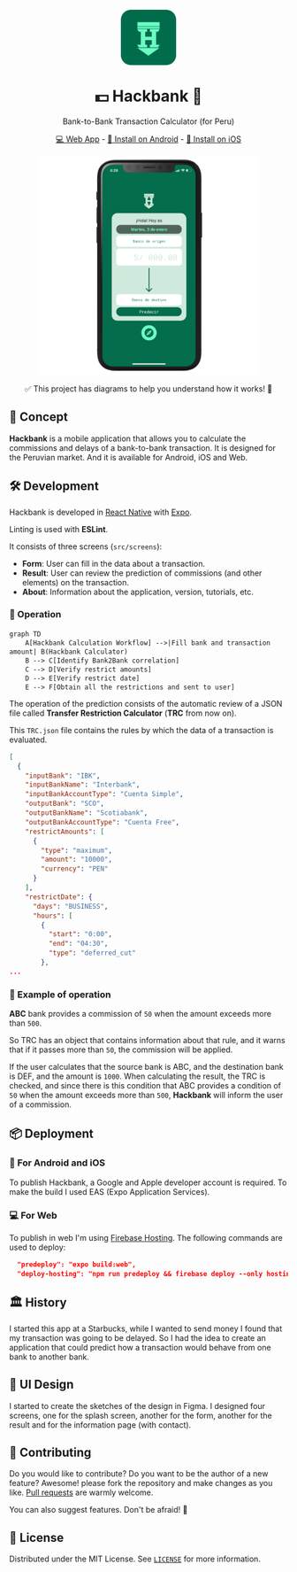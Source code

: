 <p align="center">
  <img
    src=".github/logo.png"
    align="center"
    width="100"
    alt="Hackbank"
    title="Hackbank"
  />
  <h1 align="center">💵 Hackbank 📲</h1>
</p>

<p align="center">
    Bank-to-Bank Transaction Calculator (for Peru)
</p>

<p align="center">
    <a href="https://web.hackbank.app">💻 Web App</a> -
    <a href="https://play.google.com/store/apps/details?id=io.hackbank.app">🤖 Install on Android</a> -
    <a href="https://apps.apple.com/us/app/hackbank/id1635247314">🍎 Install on iOS</a>
</p>

<p align="center">
  <img
    src=".github/preview.png"
    align="center"
    width="400"
    alt="Hackbank"
    title="Hackbank"
  />
</p>


<p align="center">
  ✅ This project has diagrams to help you understand how it works! 📌
</p>


## 📖 Concept

**Hackbank** is a mobile application that allows you to calculate the commissions and delays of a bank-to-bank transaction. It is designed for the Peruvian market. And it is available for Android, iOS and Web.

## 🛠 Development

Hackbank is developed in [React Native](https://reactnative.dev) with [Expo](https://expo.dev).

Linting is used with **ESLint**.

It consists of three screens (`src/screens`):

- **Form**: User can fill in the data about a transaction.
- **Result**: User can review the prediction of commissions (and other elements) on the transaction.
- **About**: Information about the application, version, tutorials, etc.

### 🤖 Operation

```mermaid
graph TD
    A[Hackbank Calculation Workflow] -->|Fill bank and transaction amount| B(Hackbank Calculator)
    B --> C[Identify Bank2Bank correlation]
    C --> D[Verify restrict amounts]
    D --> E[Verify restrict date]
    E --> F[Obtain all the restrictions and sent to user]
```

The operation of the prediction consists of the automatic review of a JSON file called **Transfer Restriction Calculator** (**TRC** from now on).

This `TRC.json` file contains the rules by which the data of a transaction is evaluated.

```json
[
  {
    "inputBank": "IBK",
    "inputBankName": "Interbank",
    "inputBankAccountType": "Cuenta Simple",
    "outputBank": "SCO",
    "outputBankName": "Scotiabank",
    "outputBankAccountType": "Cuenta Free",
    "restrictAmounts": [
      {
        "type": "maximum",
        "amount": "10000",
        "currency": "PEN"
      }
    ],
    "restrictDate": {
      "days": "BUSINESS",
      "hours": [
        {
          "start": "0:00",
          "end": "04:30",
          "type": "deferred_cut"
        },
...
```

### 📌 Example of operation

**ABC** bank provides a commission of `50` when the amount exceeds more than `500`.

So TRC has an object that contains information about that rule, and it warns that if it passes more than `50`, the commission will be applied.

If the user calculates that the source bank is ABC, and the destination bank is DEF, and the amount is `1000`. When calculating the result, the TRC is checked, and since there is this condition that ABC provides a condition of `50` when the amount exceeds more than `500`, **Hackbank** will inform the user of a commission.

## 📦 Deployment

### 📱 For Android and iOS

To publish Hackbank, a Google and Apple developer account is required. To make the build I used EAS (Expo Application Services).

### 💻 For Web

To publish in web I'm using [Firebase Hosting](https://firebase.google.com/docs/hosting). The following commands are used to deploy:

```json
  "predeploy": "expo build:web",
  "deploy-hosting": "npm run predeploy && firebase deploy --only hosting"
```

## 🏛️ History

I started this app at a Starbucks, while I wanted to send money I found that my transaction was going to be delayed. So I had the idea to create an application that could predict how a transaction would behave from one bank to another bank.

## 🎨 UI Design

I started to create the sketches of the design in Figma. I designed four screens, one for the splash screen, another for the form, another for the result and for the information page (with contact).

## 🤲 Contributing

Do you would like to contribute? Do you want to be the author of a new feature? Awesome! please fork the repository and make changes as you like. [Pull requests](https://github.com/360macky/hackbank/pulls) are warmly welcome.

You can also suggest features. Don't be afraid! 🤍

## 📃 License

Distributed under the MIT License.
See [`LICENSE`](./LICENSE) for more information.
